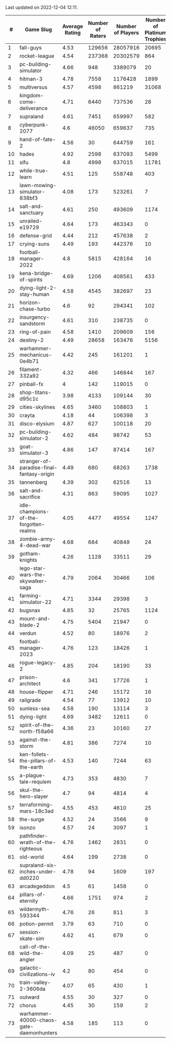 Last updated on 2022-12-04 12:11.


|#|Game Slug|Average Rating|Number of Raters|Number of Players|Number of Platinum Trophies|Max Rarity (%)|
|---|---|---|---|---|---|---|
|1|fall-guys|4.53|129656|28057916|20695|5|
|2|rocket-league|4.54|237368|20302579|864|76|
|3|pc-building-simulator|4.66|948|3389079|20|48|
|4|hitman-3|4.78|7558|1176428|1899|48|
|5|multiversus|4.57|4598|861219|31068|78|
|6|kingdom-come-deliverance|4.71|6440|737536|28|30|
|7|supraland|4.61|7451|659997|582|99|
|8|cyberpunk-2077|4.6|46050|659637|735|62|
|9|hand-of-fate-2|4.56|30|644759|161|72|
|10|hades|4.92|2598|637093|5499|89|
|11|sifu|4.8|4998|637015|11781|96|
|12|while-true-learn|4.51|125|558748|403|93|
|13|lawn-mowing-simulator-838bf3|4.08|173|523261|7|87|
|14|salt-and-sanctuary|4.61|250|493609|1174|83|
|15|unrailed-e19729|4.64|173|463343|0|4|
|16|defense-grid|4.44|212|457638|2|80|
|17|crying-suns|4.49|193|442376|10|65|
|18|football-manager-2022|4.8|5815|428164|16|49|
|19|kena-bridge-of-spirits|4.69|1206|408561|433|94|
|20|dying-light-2-stay-human|4.58|4545|382697|23|1|
|21|horizon-chase-turbo|4.6|92|294341|102|84|
|22|insurgency-sandstorm|4.61|310|238735|0|6|
|23|ring-of-pain|4.58|1410|209609|156|96|
|24|destiny-2|4.49|28658|163476|5156|95|
|25|warhammer-mechanicus-0e4b71|4.42|245|161201|1|24|
|26|filament-332a92|4.32|466|146844|167|93|
|27|pinball-fx|4|142|119015|0|86|
|28|shop-titans-d95c1c|3.98|4133|109144|30|98|
|29|cities-skylines|4.65|3460|108803|1|74|
|30|crayta|4.18|44|106398|3|23|
|31|disco-elysium|4.87|627|100118|20|28|
|32|pc-building-simulator-2|4.62|484|98742|53|75|
|33|goat-simulator-3|4.86|147|87414|167|91|
|34|stranger-of-paradise-final-fantasy-origin|4.49|680|68263|1738|98|
|35|tannenberg|4.39|302|62516|13|86|
|36|salt-and-sacrifice|4.31|863|59095|1027|91|
|37|idle-champions-of-the-forgotten-realms|4.05|4477|49554|1247|4|
|38|zombie-army-4-dead-war|4.68|684|40849|24|67|
|39|gotham-knights|4.26|1128|33511|29|1|
|40|lego-star-wars-the-skywalker-saga|4.79|2064|30466|106|98|
|41|farming-simulator-22|4.71|3344|29398|3|80|
|42|bugsnax|4.85|32|25765|1124|97|
|43|mount-and-blade-2|4.75|5404|21947|0|9|
|44|verdun|4.52|80|18976|2|73|
|45|football-manager-2023|4.76|123|18426|1|80|
|46|rogue-legacy-2|4.85|204|18190|33|1|
|47|prison-architect|4.6|341|17726|1|35|
|48|house-flipper|4.71|246|15172|16|93|
|49|railgrade|4.54|77|13912|10|98|
|50|sunless-sea|4.58|190|13114|3|37|
|51|dying-light|4.69|3482|12611|0|97|
|52|spirit-of-the-north-f58a66|4.36|23|10160|27|61|
|53|against-the-storm|4.81|386|7274|10|30|
|54|ken-follets-the-pillars-of-the-earth|4.53|140|7244|63|48|
|55|a-plague-tale-requiem|4.73|353|4830|7|92|
|56|skul-the-hero-slayer|4.7|94|4814|4|96|
|57|terraforming-mars-18c3ad|4.55|453|4610|25|63|
|58|the-surge|4.52|24|3566|9|94|
|59|isonzo|4.57|24|3097|1|61|
|60|pathfinder-wrath-of-the-righteous|4.76|1462|2831|0|43|
|61|old-world|4.64|199|2738|0|85|
|62|supraland-six-inches-under-dd0220|4.78|94|1609|197|99|
|63|arcadegeddon|4.5|61|1458|0|93|
|64|pillars-of-eternity|4.66|1751|974|2|80|
|65|wildermyth-593344|4.76|26|811|3|5|
|66|potion-permit|3.79|63|710|0|98|
|67|session-skate-sim|4.62|41|679|0|27|
|68|call-of-the-wild-the-angler|4.09|25|487|0|90|
|69|galactic-civilizations-iv|4.2|80|454|0|89|
|70|train-valley-2-3606da|4.07|65|430|1|89|
|71|outward|4.55|30|327|0|77|
|72|chorus|4.45|30|159|2|86|
|73|warhammer-40000-chaos-gate-daemonhunters|4.58|185|113|0|96|
